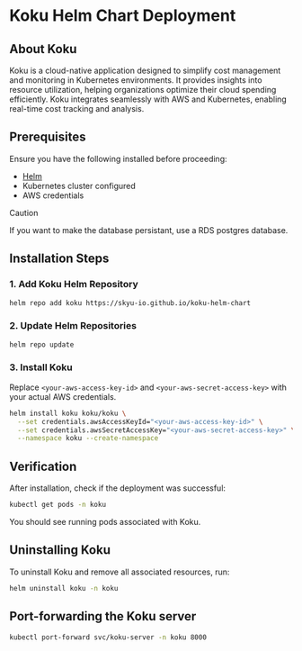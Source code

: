# Koku Helm Chart Deployment

## About Koku
Koku is a cloud-native application designed to simplify cost management and monitoring in Kubernetes environments. It provides insights into resource utilization, helping organizations optimize their cloud spending efficiently. Koku integrates seamlessly with AWS and Kubernetes, enabling real-time cost tracking and analysis.

## Prerequisites

Ensure you have the following installed before proceeding:
- [Helm](https://helm.sh/docs/intro/install/)
- Kubernetes cluster configured
- AWS credentials


> [!CAUTION]
> If you want to make the database persistant, use a RDS postgres database.

## Installation Steps

### 1. Add Koku Helm Repository

```sh
helm repo add koku https://skyu-io.github.io/koku-helm-chart
```

### 2. Update Helm Repositories

```sh
helm repo update
```

### 3. Install Koku

Replace `<your-aws-access-key-id>` and `<your-aws-secret-access-key>` with your actual AWS credentials.

```sh
helm install koku koku/koku \
  --set credentials.awsAccessKeyId="<your-aws-access-key-id>" \
  --set credentials.awsSecretAccessKey="<your-aws-secret-access-key>" \
  --namespace koku --create-namespace
```

## Verification

After installation, check if the deployment was successful:

```sh
kubectl get pods -n koku
```

You should see running pods associated with Koku.

## Uninstalling Koku

To uninstall Koku and remove all associated resources, run:

```sh
helm uninstall koku -n koku
```


## Port-forwarding the Koku server

```sh
kubectl port-forward svc/koku-server -n koku 8000
```

